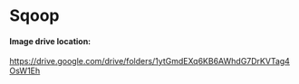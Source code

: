 # Sqoop

#### Image drive location:
https://drive.google.com/drive/folders/1ytGmdEXq6KB6AWhdG7DrKVTag4OsW1Eh